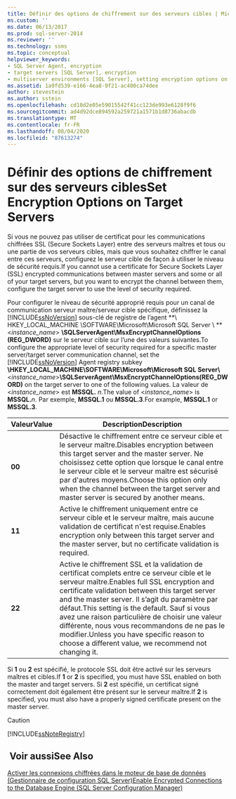 ```yaml
---
title: Définir des options de chiffrement sur des serveurs cibles | Microsoft Docs
ms.custom: ''
ms.date: 06/13/2017
ms.prod: sql-server-2014
ms.reviewer: ''
ms.technology: ssms
ms.topic: conceptual
helpviewer_keywords:
- SQL Server Agent, encryption
- target servers [SQL Server], encryption
- multiserver environments [SQL Server], setting encryption options on target servers
ms.assetid: 1a9fd539-e166-4ea8-9f21-ac400ca74dee
author: stevestein
ms.author: sstein
ms.openlocfilehash: cd10d2e05e59015542f41cc123de993e6128f9f6
ms.sourcegitcommit: ad4d92dce894592a259721a1571b1d8736abacdb
ms.translationtype: MT
ms.contentlocale: fr-FR
ms.lasthandoff: 08/04/2020
ms.locfileid: "87613274"
---
```

# <a name="set-encryption-options-on-target-servers"></a><span data-ttu-id="31e21-102">Définir des options de chiffrement sur des serveurs cibles</span><span class="sxs-lookup"><span data-stu-id="31e21-102">Set Encryption Options on Target Servers</span></span>
  <span data-ttu-id="31e21-103">Si vous ne pouvez pas utiliser de certificat pour les communications chiffrées SSL (Secure Sockets Layer) entre des serveurs maîtres et tous ou une partie de vos serveurs cibles, mais que vous souhaitez chiffrer le canal entre ces serveurs, configurez le serveur cible de façon à utiliser le niveau de sécurité requis.</span><span class="sxs-lookup"><span data-stu-id="31e21-103">If you cannot use a certificate for Secure Sockets Layer (SSL) encrypted communications between master servers and some or all of your target servers, but you want to encrypt the channel between them, configure the target server to use the level of security required.</span></span>  
  
 <span data-ttu-id="31e21-104">Pour configurer le niveau de sécurité approprié requis pour un canal de communication serveur maître/serveur cible spécifique, définissez la [!INCLUDE[ssNoVersion](../../includes/ssnoversion-md.md)] sous-clé de registre de l’agent \*\*\ HKEY_LOCAL_MACHINE \SOFTWARE\Microsoft\Microsoft SQL Server \\ \*\* \<*instance_name*> **\SQLServerAgent\MsxEncryptChannelOptions (REG_DWORD)** sur le serveur cible sur l’une des valeurs suivantes.</span><span class="sxs-lookup"><span data-stu-id="31e21-104">To configure the appropriate level of security required for a specific master server/target server communication channel, set the [!INCLUDE[ssNoVersion](../../includes/ssnoversion-md.md)] Agent registry subkey **\HKEY_LOCAL_MACHINE\SOFTWARE\Microsoft\Microsoft SQL Server\\**\<*instance_name*>**\SQLServerAgent\MsxEncryptChannelOptions(REG_DWORD)** on the target server to one of the following values.</span></span> <span data-ttu-id="31e21-105">La valeur de \<*instance_name*> est **MSSQL.** _n_.</span><span class="sxs-lookup"><span data-stu-id="31e21-105">The value of \<*instance_name*> is **MSSQL.**_n_.</span></span> <span data-ttu-id="31e21-106">Par exemple, **MSSQL.1** ou **MSSQL.3**.</span><span class="sxs-lookup"><span data-stu-id="31e21-106">For example, **MSSQL.1** or **MSSQL.3**.</span></span>  
  
|<span data-ttu-id="31e21-107">Valeur</span><span class="sxs-lookup"><span data-stu-id="31e21-107">Value</span></span>|<span data-ttu-id="31e21-108">Description</span><span class="sxs-lookup"><span data-stu-id="31e21-108">Description</span></span>|  
|-----------|-----------------|  
|<span data-ttu-id="31e21-109">**0**</span><span class="sxs-lookup"><span data-stu-id="31e21-109">**0**</span></span>|<span data-ttu-id="31e21-110">Désactive le chiffrement entre ce serveur cible et le serveur maître.</span><span class="sxs-lookup"><span data-stu-id="31e21-110">Disables encryption between this target server and the master server.</span></span> <span data-ttu-id="31e21-111">Ne choisissez cette option que lorsque le canal entre le serveur cible et le serveur maître est sécurisé par d'autres moyens.</span><span class="sxs-lookup"><span data-stu-id="31e21-111">Choose this option only when the channel between the target server and master server is secured by another means.</span></span>|  
|<span data-ttu-id="31e21-112">**1**</span><span class="sxs-lookup"><span data-stu-id="31e21-112">**1**</span></span>|<span data-ttu-id="31e21-113">Active le chiffrement uniquement entre ce serveur cible et le serveur maître, mais aucune validation de certificat n'est requise.</span><span class="sxs-lookup"><span data-stu-id="31e21-113">Enables encryption only between this target server and the master server, but no certificate validation is required.</span></span>|  
|<span data-ttu-id="31e21-114">**2**</span><span class="sxs-lookup"><span data-stu-id="31e21-114">**2**</span></span>|<span data-ttu-id="31e21-115">Active le chiffrement SSL et la validation de certificat complets entre ce serveur cible et le serveur maître.</span><span class="sxs-lookup"><span data-stu-id="31e21-115">Enables full SSL encryption and certificate validation between this target server and the master server.</span></span> <span data-ttu-id="31e21-116">Il s’agit du paramètre par défaut.</span><span class="sxs-lookup"><span data-stu-id="31e21-116">This setting is the default.</span></span> <span data-ttu-id="31e21-117">Sauf si vous avez une raison particulière de choisir une valeur différente, nous vous recommandons de ne pas le modifier.</span><span class="sxs-lookup"><span data-stu-id="31e21-117">Unless you have specific reason to choose a different value, we recommend not changing it.</span></span>|  
  
 <span data-ttu-id="31e21-118">Si **1** ou **2** est spécifié, le protocole SSL doit être activé sur les serveurs maîtres et cibles.</span><span class="sxs-lookup"><span data-stu-id="31e21-118">If **1** or **2** is specified, you must have SSL enabled on both the master and target servers.</span></span> <span data-ttu-id="31e21-119">Si **2** est spécifié, un certificat signé correctement doit également être présent sur le serveur maître.</span><span class="sxs-lookup"><span data-stu-id="31e21-119">If **2** is specified, you must also have a properly signed certificate present on the master server.</span></span>  
  
> [!CAUTION]  
>  [!INCLUDE[ssNoteRegistry](../../includes/ssnoteregistry-md.md)]  
  
## <a name="see-also"></a><span data-ttu-id="31e21-120"> Voir aussi</span><span class="sxs-lookup"><span data-stu-id="31e21-120">See Also</span></span>  
 [<span data-ttu-id="31e21-121">Activer les connexions chiffrées dans le moteur de base de données &#40;Gestionnaire de configuration SQL Server&#41;</span><span class="sxs-lookup"><span data-stu-id="31e21-121">Enable Encrypted Connections to the Database Engine &#40;SQL Server Configuration Manager&#41;</span></span>](../../database-engine/configure-windows/enable-encrypted-connections-to-the-database-engine.md)  
  
  
